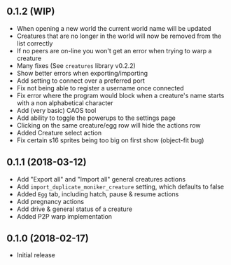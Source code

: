 ## 0.1.2 (WIP)

* When opening a new world the current world name will be updated
* Creatures that are no longer in the world will now be removed from the list correctly
* If no peers are on-line you won't get an error when trying to warp a creature
* Many fixes (See `creatures` library v0.2.2)
* Show better errors when exporting/importing
* Add setting to connect over a preferred port
* Fix not being able to register a username once connected
* Fix error where the program would block when a creature's name starts with a non alphabetical character
* Add (very basic) CAOS tool
* Add ability to toggle the powerups to the settings page
* Clicking on the same creature/egg row will hide the actions row
* Added Creature select action
* Fix certain s16 sprites being too big on first show (object-fit bug)

## 0.1.1 (2018-03-12)

* Add "Export all" and "Import all" general creatures actions
* Add `import_duplicate_moniker_creature` setting, which defaults to false
* Added `Egg` tab, including hatch, pause & resume actions
* Add pregnancy actions
* Add drive & general status of a creature
* Added P2P warp implementation

## 0.1.0 (2018-02-17)

* Initial release
